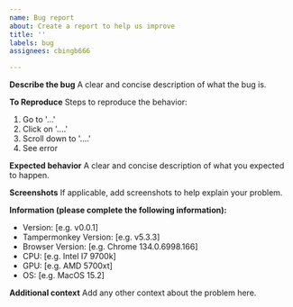 ```yaml
---
name: Bug report
about: Create a report to help us improve
title: ''
labels: bug
assignees: cbingb666

---
```


**Describe the bug**
A clear and concise description of what the bug is.

**To Reproduce**
Steps to reproduce the behavior:
1. Go to '...'
2. Click on '....'
3. Scroll down to '....'
4. See error

**Expected behavior**
A clear and concise description of what you expected to happen.

**Screenshots**
If applicable, add screenshots to help explain your problem.

**Information (please complete the following information):**
 - Version:  [e.g. v0.0.1]
 - Tampermonkey Version:  [e.g. v5.3.3]
 - Browser Version: [e.g. Chrome 134.0.6998.166]
 - CPU: [e.g. Intel I7 9700k]
 - GPU: [e.g. AMD 5700xt]
 - OS: [e.g. MacOS 15.2]

**Additional context**
Add any other context about the problem here.
